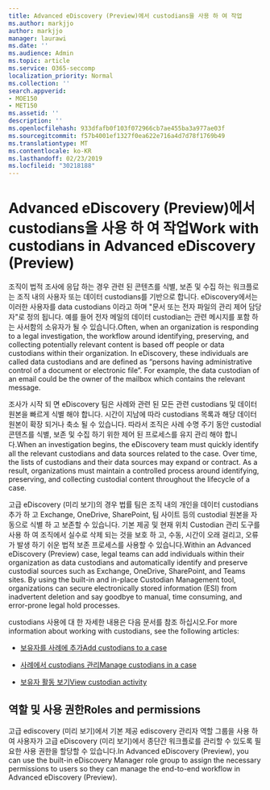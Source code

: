 ```yaml
---
title: Advanced eDiscovery (Preview)에서 custodians을 사용 하 여 작업
ms.author: markjjo
author: markjjo
manager: laurawi
ms.date: ''
ms.audience: Admin
ms.topic: article
ms.service: O365-seccomp
localization_priority: Normal
ms.collection: ''
search.appverid:
- MOE150
- MET150
ms.assetid: ''
description: ''
ms.openlocfilehash: 933dfafb0f103f072966cb7ae455ba3a977ae03f
ms.sourcegitcommit: f57b4001ef1327f0ea622e716a4d7d78f1769b49
ms.translationtype: MT
ms.contentlocale: ko-KR
ms.lasthandoff: 02/23/2019
ms.locfileid: "30218188"
---
```

# <a name="work-with-custodians-in-advanced-ediscovery-preview"></a><span data-ttu-id="461f9-102">Advanced eDiscovery (Preview)에서 custodians을 사용 하 여 작업</span><span class="sxs-lookup"><span data-stu-id="461f9-102">Work with custodians in Advanced eDiscovery (Preview)</span></span>

<span data-ttu-id="461f9-p101">조직이 법적 조사에 응답 하는 경우 관련 된 콘텐츠를 식별, 보존 및 수집 하는 워크플로는 조직 내의 사용자 또는 데이터 custodians를 기반으로 합니다. eDiscovery에서는 이러한 사용자를 data custodians 이라고 하며 "문서 또는 전자 파일의 관리 제어 담당자"로 정의 됩니다. 예를 들어 전자 메일의 데이터 custodian는 관련 메시지를 포함 하는 사서함의 소유자가 될 수 있습니다.</span><span class="sxs-lookup"><span data-stu-id="461f9-p101">Often, when an organization is responding to a legal investigation, the workflow around identifying, preserving, and collecting potentially relevant content is based off people or data custodians within their organization. In eDiscovery, these individuals are called data custodians and are defined as “persons having administrative control of a document or electronic file”. For example, the data custodian of an email could be the owner of the mailbox which contains the relevant message.</span></span>  

<span data-ttu-id="461f9-p102">조사가 시작 되 면 eDiscovery 팀은 사례와 관련 된 모든 관련 custodians 및 데이터 원본을 빠르게 식별 해야 합니다. 시간이 지남에 따라 custodians 목록과 해당 데이터 원본이 확장 되거나 축소 될 수 있습니다. 따라서 조직은 사례 수명 주기 동안 custodial 콘텐츠를 식별, 보존 및 수집 하기 위한 제어 된 프로세스를 유지 관리 해야 합니다.</span><span class="sxs-lookup"><span data-stu-id="461f9-p102">When an investigation begins, the eDiscovery team must quickly identify all the relevant custodians and data sources related to the case. Over time, the lists of custodians and their data sources may expand or contract. As a result, organizations must maintain a controlled process around identifying, preserving, and collecting custodial content throughout the lifecycle of a case.</span></span>

<span data-ttu-id="461f9-p103">고급 eDiscovery (미리 보기)의 경우 법률 팀은 조직 내의 개인을 데이터 custodians 추가 하 고 Exchange, OneDrive, SharePoint, 팀 사이트 등의 custodial 원본을 자동으로 식별 하 고 보존할 수 있습니다. 기본 제공 및 현재 위치 Custodian 관리 도구를 사용 하 여 조직에서 실수로 삭제 되는 것을 보호 하 고, 수동, 시간이 오래 걸리고, 오류가 발생 하기 쉬운 법적 보존 프로세스를 사용할 수 있습니다.</span><span class="sxs-lookup"><span data-stu-id="461f9-p103">Within an Advanced eDiscovery (Preview) case, legal teams can add individuals within their organization as data custodians and automatically identify and preserve custodial sources such as Exchange, OneDrive, SharePoint, and Teams sites. By using the built-in and in-place Custodian Management tool, organizations can secure electronically stored information (ESI) from inadvertent deletion and say goodbye to manual, time consuming, and error-prone legal hold processes.</span></span> 

<span data-ttu-id="461f9-111">custodians 사용에 대 한 자세한 내용은 다음 문서를 참조 하십시오.</span><span class="sxs-lookup"><span data-stu-id="461f9-111">For more information about working with custodians, see the following articles:</span></span> 

- [<span data-ttu-id="461f9-112">보유자를 사례에 추가</span><span class="sxs-lookup"><span data-stu-id="461f9-112">Add custodians to a case</span></span>](add-custodians-to-case.md)

- [<span data-ttu-id="461f9-113">사례에서 custodians 관리</span><span class="sxs-lookup"><span data-stu-id="461f9-113">Manage custodians in a case</span></span>](manage-new-custodians.md)

- [<span data-ttu-id="461f9-114">보유자 활동 보기</span><span class="sxs-lookup"><span data-stu-id="461f9-114">View custodian activity</span></span>](view-custodian-activity.md)

## <a name="roles-and-permissions"></a><span data-ttu-id="461f9-115">역할 및 사용 권한</span><span class="sxs-lookup"><span data-stu-id="461f9-115">Roles and permissions</span></span>

<span data-ttu-id="461f9-116">고급 ediscovery (미리 보기)에서 기본 제공 ediscovery 관리자 역할 그룹을 사용 하 여 사용자가 고급 eDiscovery (미리 보기)에서 종단간 워크플로를 관리할 수 있도록 필요한 사용 권한을 할당할 수 있습니다.</span><span class="sxs-lookup"><span data-stu-id="461f9-116">In Advanced eDiscovery (Preview), you can use the built-in eDiscovery Manager role group to assign the necessary permissions to users so they can manage the end-to-end workflow in Advanced eDiscovery (Preview).</span></span>
